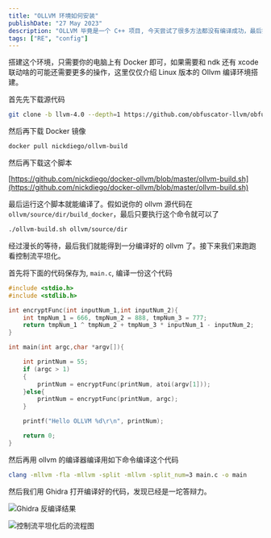 ```yaml
---
title: "OLLVM 环境如何安装"
publishDate: "27 May 2023"
description: "OLLVM 毕竟是一个 C++ 项目, 今天尝试了很多方法都没有编译成功，最后找到了 Docker 这种算是稳定成功的方法吧"
tags: ["RE", "config"]
---
```


搭建这个环境，只需要你的电脑上有 Docker 即可，如果需要和 ndk 还有 xcode 联动啥的可能还需要更多的操作，这里仅仅介绍
Linux 版本的 Ollvm 编译环境搭建。

首先先下载源代码

```bash
git clone -b llvm-4.0 --depth=1 https://github.com/obfuscator-llvm/obfuscator.git
```

然后再下载 Docker 镜像

```bash
docker pull nickdiego/ollvm-build
```

然后再下载这个脚本

[https://github.com/nickdiego/docker-ollvm/blob/master/ollvm-build.sh](https://github.com/nickdiego/docker-ollvm/blob/master/ollvm-build.sh)

最后运行这个脚本就能编译了。假如说你的 ollvm 源代码在 `ollvm/source/dir/build_docker`，最后只要执行这个命令就可以了

```bash
./ollvm-build.sh ollvm/source/dir
```

经过漫长的等待，最后我们就能得到一分编译好的 ollvm 了。接下来我们来跑跑看控制流平坦化。

首先将下面的代码保存为, `main.c`, 编译一份这个代码

```cpp
#include <stdio.h>
#include <stdlib.h>

int encryptFunc(int inputNum_1,int inputNum_2){
    int tmpNum_1 = 666, tmpNum_2 = 888, tmpNum_3 = 777;
    return tmpNum_1 ^ tmpNum_2 + tmpNum_3 * inputNum_1 - inputNum_2;
}

int main(int argc,char *argv[]){

    int printNum = 55;
    if (argc > 1)
    {
        printNum = encryptFunc(printNum, atoi(argv[1]));
    }else{
        printNum = encryptFunc(printNum, argc);
    }

    printf("Hello OLLVM %d\r\n", printNum);

    return 0;
}
```

然后再用 ollvm 的编译器编译用如下命令编译这个代码

```bash
clang -mllvm -fla -mllvm -split -mllvm -split_num=3 main.c -o main
```

然后我们用 Ghidra 打开编译好的代码，发现已经是一坨答辩力。

![Ghidra 反编译结果](https://picture-1303128679.cos.ap-shanghai.myqcloud.com/uPic/eo5dYD.png)

![控制流平坦化后的流程图](https://picture-1303128679.cos.ap-shanghai.myqcloud.com/uPic/x9Ku7f.png)
